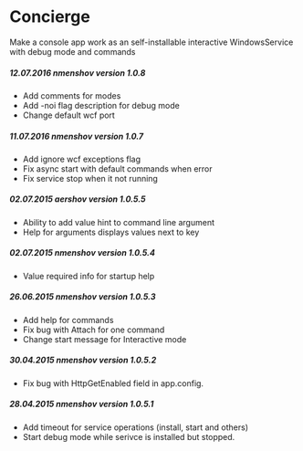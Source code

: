 # Concierge
Make a console app work as an self-installable interactive WindowsService with debug mode and commands

##### 12.07.2016 nmenshov version 1.0.8

* Add comments for modes
* Add -noi flag description for debug mode
* Change default wcf port

##### 11.07.2016 nmenshov version 1.0.7

* Add ignore wcf exceptions flag
* Fix async start with default commands when error
* Fix service stop when it not running

##### 02.07.2015 aershov version 1.0.5.5

* Ability to add value hint to command line argument
* Help for arguments displays values next to key

##### 02.07.2015 nmenshov version 1.0.5.4

* Value required info for startup help

##### 26.06.2015 nmenshov version 1.0.5.3

* Add help for commands
* Fix bug with Attach for one command
* Change start message for Interactive mode

##### 30.04.2015 nmenshov version 1.0.5.2

* Fix bug with HttpGetEnabled field in app.config.

##### 28.04.2015 nmenshov version 1.0.5.1

* Add timeout for service operations (install, start and others)
* Start debug mode while serivce is installed but stopped.




